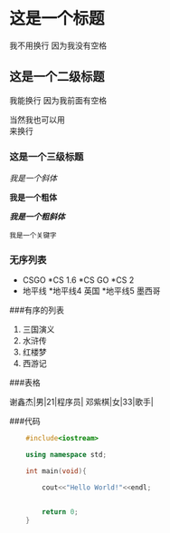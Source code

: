# 这是一个标题
我不用换行
因为我没有空格
## 这是一个二级标题
  我能换行
  因为我前面有空格

当然我也可以用<br>
来换行

### 这是一个三级标题
  *我是一个斜体*

  **我是一个粗体**

  ***我是一个粗斜体***

  `我是一个关键字`

### 无序列表

  * CSGO
    *CS 1.6
    *CS GO
    *CS 2
  * 地平线
    *地平线4 英国
    *地平线5 墨西哥

###有序的列表

  1. 三国演义
  2. 水浒传
  3. 红楼梦
  4. 西游记

###表格

  谢鑫杰|男|21|程序员|
  邓紫棋|女|33|歌手|

###代码

```cpp
	#include<iostream>

	using namespace std;

	int main(void){

		cout<<"Hello World!"<<endl;


		return 0;
	}
```
